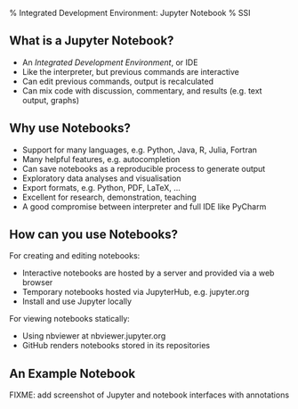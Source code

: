 % Integrated Development Environment: Jupyter Notebook
% SSI

## What is a Jupyter Notebook?

- An *Integrated Development Environment*, or IDE
- Like the interpreter, but previous commands are interactive
- Can edit previous commands, output is recalculated
- Can mix code with discussion, commentary, and results (e.g. text output, graphs)

## Why use Notebooks?

- Support for many languages, e.g. Python, Java, R, Julia, Fortran
- Many helpful features, e.g. autocompletion
- Can save notebooks as a reproducible process to generate output
- Exploratory data analyses and visualisation
- Export formats, e.g. Python, PDF, LaTeX, ...
- Excellent for research, demonstration, teaching
- A good compromise between interpreter and full IDE like PyCharm

## How can you use Notebooks?

For creating and editing notebooks:

- Interactive notebooks are hosted by a server and provided via a web browser
- Temporary notebooks hosted via JupyterHub, e.g. jupyter.org
- Install and use Jupyter locally

For viewing notebooks statically:

- Using nbviewer at nbviewer.jupyter.org
- GitHub renders notebooks stored in its repositories

## An Example Notebook

FIXME: add screenshot of Jupyter and notebook interfaces with annotations
